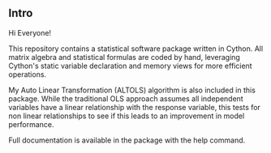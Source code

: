 ## **Intro**

Hi Everyone!

This repository contains a statistical software package written in Cython. All matrix algebra and statistical formulas are coded by hand, leveraging Cython's static variable declaration and memory views for more efficient operations.

My Auto Linear Transformation (ALTOLS) algorithm is also included in this package. While the traditional OLS approach assumes all independent variables have a linear relationship with the response variable, this tests for non linear relationships to see if this leads to an improvement in model performance. 

Full documentation is available in the package with the help command.
